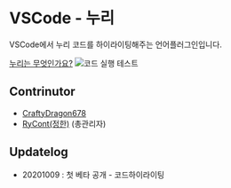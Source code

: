 # VSCode - 누리
VSCode에서 누리 코드를 하이라이팅해주는 언어플러그인입니다.

[누리는 무엇인가요?](https://github.com/suhdonghwi/nuri)
![코드 실행 테스트](https://i.imgur.com/9jaa8Uf.png)

## Contrinutor
- [CraftyDragon678](https://github.com/CraftyDragon678)
- [RyCont(정한)](https://github.com/rycont) (총관리자)

## Updatelog
- 20201009 : 첫 베타 공개 - 코드하이라이팅